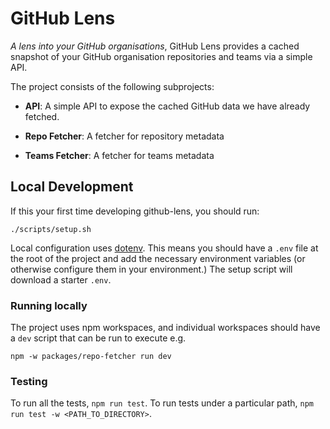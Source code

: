 # GitHub Lens
_A lens into your GitHub organisations_, GitHub Lens provides a cached snapshot of your GitHub organisation repositories
and teams via a simple API.

The project consists of the following subprojects:

- **API**: A simple API to expose the cached GitHub data we have already fetched.

- **Repo Fetcher**: A fetcher for repository metadata

- **Teams Fetcher**: A fetcher for teams metadata

## Local Development

If this your first time developing github-lens, you should run:

```
./scripts/setup.sh
```

Local configuration uses [dotenv](https://www.npmjs.com/package/dotenv). This means you should have a `.env` file 
at the root of the project and add the necessary environment variables (or otherwise configure them in your environment.) 
The setup script will download a starter `.env`.

### Running locally

The project uses npm workspaces, and individual workspaces should have a `dev` script that can be run to execute e.g.
```
npm -w packages/repo-fetcher run dev
```

### Testing

To run all the tests, `npm run test`. To run tests under a particular path, `npm run test -w <PATH_TO_DIRECTORY>`.